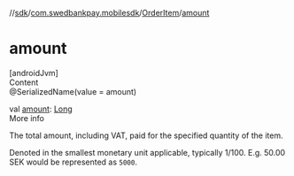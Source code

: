 //[sdk](../../../index.md)/[com.swedbankpay.mobilesdk](../index.md)/[OrderItem](index.md)/[amount](amount.md)



# amount  
[androidJvm]  
Content  
@SerializedName(value = amount)  
  
val [amount](amount.md): [Long](https://kotlinlang.org/api/latest/jvm/stdlib/kotlin/-long/index.html)  
More info  


The total amount, including VAT, paid for the specified quantity of the item.



Denoted in the smallest monetary unit applicable, typically 1/100. E.g. 50.00 SEK would be represented as <code>5000</code>.

  



